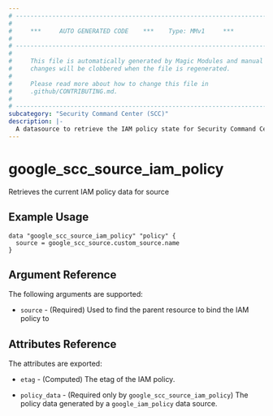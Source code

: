 ```yaml
---
# ----------------------------------------------------------------------------
#
#     ***     AUTO GENERATED CODE    ***    Type: MMv1     ***
#
# ----------------------------------------------------------------------------
#
#     This file is automatically generated by Magic Modules and manual
#     changes will be clobbered when the file is regenerated.
#
#     Please read more about how to change this file in
#     .github/CONTRIBUTING.md.
#
# ----------------------------------------------------------------------------
subcategory: "Security Command Center (SCC)"
description: |-
  A datasource to retrieve the IAM policy state for Security Command Center (SCC) Source
---
```



# google_scc_source_iam_policy

Retrieves the current IAM policy data for source


## Example Usage


```hcl
data "google_scc_source_iam_policy" "policy" {
  source = google_scc_source.custom_source.name
}
```

## Argument Reference

The following arguments are supported:

* `source` - (Required) Used to find the parent resource to bind the IAM policy to

## Attributes Reference

The attributes are exported:

* `etag` - (Computed) The etag of the IAM policy.

* `policy_data` - (Required only by `google_scc_source_iam_policy`) The policy data generated by
  a `google_iam_policy` data source.
